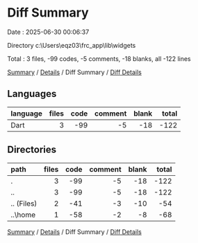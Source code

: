 # Diff Summary

Date : 2025-06-30 00:06:37

Directory c:\\Users\\eqz03\\frc_app\\lib\\widgets

Total : 3 files,  -99 codes, -5 comments, -18 blanks, all -122 lines

[Summary](results.md) / [Details](details.md) / Diff Summary / [Diff Details](diff-details.md)

## Languages
| language | files | code | comment | blank | total |
| :--- | ---: | ---: | ---: | ---: | ---: |
| Dart | 3 | -99 | -5 | -18 | -122 |

## Directories
| path | files | code | comment | blank | total |
| :--- | ---: | ---: | ---: | ---: | ---: |
| . | 3 | -99 | -5 | -18 | -122 |
| .. | 3 | -99 | -5 | -18 | -122 |
| .. (Files) | 2 | -41 | -3 | -10 | -54 |
| ..\\home | 1 | -58 | -2 | -8 | -68 |

[Summary](results.md) / [Details](details.md) / Diff Summary / [Diff Details](diff-details.md)